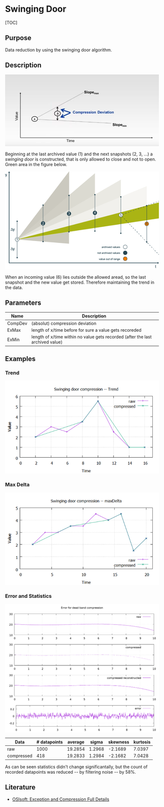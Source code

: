 # Swinging Door

[TOC]

## Purpose

Data reduction by using the swinging door algorithm.

## Description

![](./images/swinging-door_02.png)

Beginning at the last archived value (1) and the next snapshots (2, 3, ...) a _swinging door_ is constructed,
that is only allowed to close and not to open. Green area in the figure below.

![](./images/swinging-door_01.png)

When an incoming value (6) lies outside the allowed aread, so the last snapshot and the new value get stored.
Therefore maintaining the trend in the data.

## Parameters

| Name | Description |
| -- | -- |
| CompDev | (absolut) compression deviation |
| ExMax | length of x/time before for sure a value gets recoreded |
| ExMin | length of x/time within no value gets recorded (after the last archived value) |

## Examples

### Trend

![](./images/swinging-door_trend.png)

### Max Delta

![](./images/swinging-door_maxDelta.png)

### Error and Statistics

![](./images/swinging-door_error.png)

| Data | # datapoints | average | sigma | skewness | kurtosis |
| -- | -- | -- | -- | -- | -- |
| raw | 1000 | 19.2854 | 1.2968 | -2.1689 | 7.0397 |
| compressed | 418 | 19.2833 | 1.2984 | -2.1682 | 7.0428 |

As can be seen statistics didn't change significantally, but the count of recorded datapoints was
reduced -- by filtering noise -- by 58%.

## Literature

* [OSIsoft: Exception and Compression Full Details](https://www.youtube.com/watch?v=89hg2mme7S0)
